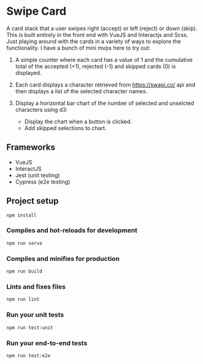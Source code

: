 # Swipe Card

A card stack that a user swipes right (accept) or left (reject) or down (skip). This is built entirely in the front end with VueJS and Interactjs and Scss. Just playing around with the cards in a variety of ways to explore the functionality. I have a bunch of mini mvps here to try out:

1. A simple counter where each card has a value of 1 and the cumulative total of the accepted (+1), rejected (-1) and skipped cards (0) is displayed.

2. Each card displays a character retrieved from https://swapi.co/ api and then displays a list of the selected character names.

3. Display a horizontal bar chart of the number of selected and unselcted characters using d3:
   * Display the chart when a button is clicked.
   * Add skipped selections to chart.

## Frameworks
* VueJS
* InteractJS
* Jest (unit testing)
* Cypress (e2e testing) 

## Project setup
```
npm install
```

### Compiles and hot-reloads for development
```
npm run serve
```

### Compiles and minifies for production
```
npm run build
```

### Lints and fixes files
```
npm run lint
```

### Run your unit tests
```
npm run test:unit
```

### Run your end-to-end tests
```
npm run test:e2e
```
